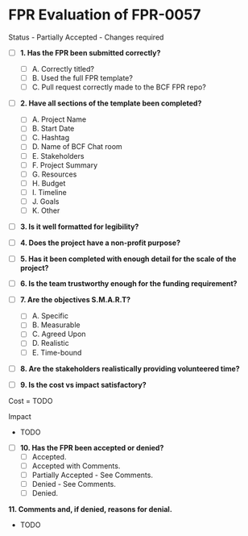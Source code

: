 
# FPR Evaluation of FPR-0057

Status - Partially Accepted - Changes required

- [ ] **1. Has the FPR been submitted correctly?**
   - [ ] A. Correctly titled?
   - [ ] B. Used the full FPR template?
   - [ ] C. Pull request correctly made to the BCF FPR repo?

- [ ] **2. Have all sections of the template been completed?**
   - [ ] A. Project Name
   - [ ] B. Start Date
   - [ ] C. Hashtag
   - [ ] D. Name of BCF Chat room
   - [ ] E. Stakeholders
   - [ ] F. Project Summary
   - [ ] G. Resources
   - [ ] H. Budget
   - [ ] I. Timeline
   - [ ] J. Goals
   - [ ] K. Other

- [ ] **3. Is it well formatted for legibility?**

- [ ] **4. Does the project have a non-profit purpose?**

- [ ] **5. Has it been completed with enough detail for the scale of the project?**

- [ ] **6. Is the team trustworthy enough for the funding requirement?**

- [ ] **7. Are the objectives S.M.A.R.T?**
   - [ ] A. Specific
   - [ ] B. Measurable
   - [ ] C. Agreed Upon
   - [ ] D. Realistic
   - [ ] E. Time-bound

- [ ] **8. Are the stakeholders realistically providing volunteered time?**

- [ ] **9. Is the cost vs impact satisfactory?**

Cost = TODO

Impact

- TODO

- [ ] **10. Has the FPR been accepted or denied?**
   - [ ] Accepted.
   - [ ] Accepted with Comments.
   - [ ] Partially Accepted - See Comments.
   - [ ] Denied - See Comments.
   - [ ] Denied.

**11. Comments and, if denied, reasons for denial.**
   - TODO
